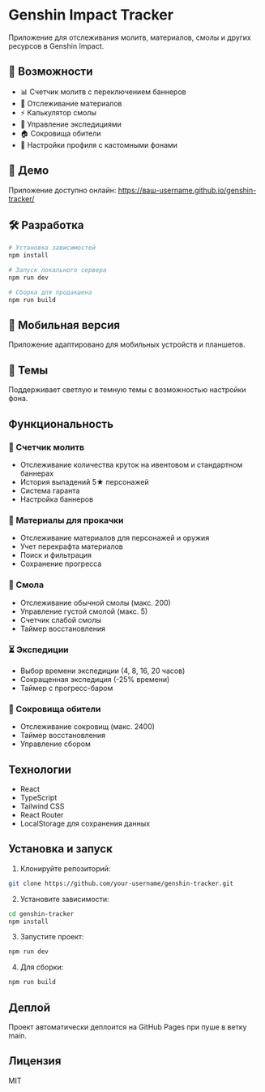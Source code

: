 # Genshin Impact Tracker

Приложение для отслеживания молитв, материалов, смолы и других ресурсов в Genshin Impact.

## 🌟 Возможности

- 📊 Счетчик молитв с переключением баннеров
- 🎒 Отслеживание материалов
- ⚡ Калькулятор смолы
- 🚀 Управление экспедициями
- 🏠 Сокровища обители
- 👤 Настройки профиля с кастомными фонами

## 🚀 Демо

Приложение доступно онлайн: https://ваш-username.github.io/genshin-tracker/

## 🛠️ Разработка

```bash
# Установка зависимостей
npm install

# Запуск локального сервера
npm run dev

# Сборка для продакшена
npm run build
```

## 📱 Мобильная версия

Приложение адаптировано для мобильных устройств и планшетов.

## 🎨 Темы

Поддерживает светлую и темную темы с возможностью настройки фона.

## Функциональность

### 📌 Счетчик молитв
- Отслеживание количества круток на ивентовом и стандартном баннерах
- История выпадений 5★ персонажей
- Система гаранта
- Настройка баннеров

### 🧾 Материалы для прокачки
- Отслеживание материалов для персонажей и оружия
- Учет перекрафта материалов
- Поиск и фильтрация
- Сохранение прогресса

### 🌿 Смола
- Отслеживание обычной смолы (макс. 200)
- Управление густой смолой (макс. 5)
- Счетчик слабой смолы
- Таймер восстановления

### ⏳ Экспедиции
- Выбор времени экспедиции (4, 8, 16, 20 часов)
- Сокращенная экспедиция (-25% времени)
- Таймер с прогресс-баром

### 🏡 Сокровища обители
- Отслеживание сокровищ (макс. 2400)
- Таймер восстановления
- Управление сбором

## Технологии
- React
- TypeScript
- Tailwind CSS
- React Router
- LocalStorage для сохранения данных

## Установка и запуск

1. Клонируйте репозиторий:
```bash
git clone https://github.com/your-username/genshin-tracker.git
```

2. Установите зависимости:
```bash
cd genshin-tracker
npm install
```

3. Запустите проект:
```bash
npm run dev
```

4. Для сборки:
```bash
npm run build
```

## Деплой
Проект автоматически деплоится на GitHub Pages при пуше в ветку main.

## Лицензия
MIT 
